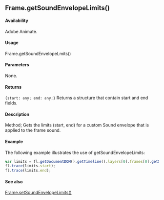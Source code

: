 ## Frame.getSoundEnvelopeLimits()

#### Availability

Adobe Animate.

#### Usage

Frame.getSoundEnvelopeLmits()

#### Parameters

None.

#### Returns

`{start: any; end: any;}` Returns a structure that contain start and end fields.

#### Description

Method; Gets the limits (start, end) for a custom Sound envelope that is applied to the frame sound.

#### Example

The following example illustrates the use of getSoundEnvelopeLimits:

```javascript
var limits = fl.getDocumentDOM().getTimeline().layers[0].frames[0].getSoundEnvelopeLimits();
fl.trace(limits.start);
fl.trace(limits.end);
```

#### See also

[Frame.setSoundEnvelopeLimits()](../Frame_object/Frame28.md)

